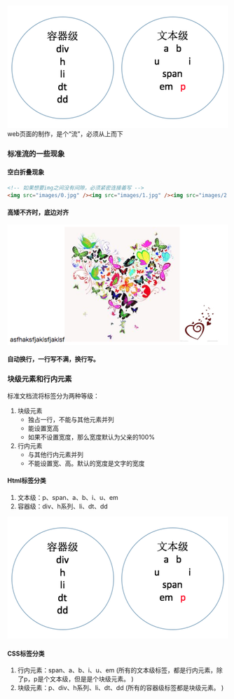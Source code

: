 ![](/assets/html标签分类文本级和容器级.png)web页面的制作，是个“流”，必须从上而下  

### 标准流的一些现象
#### 空白折叠现象
```html
<!-- 如果想要img之间没有间隙，必须紧密连接着写 -->
<img src="images/0.jpg" /><img src="images/1.jpg" /><img src="images/2.jpg" />
```

#### 高矮不齐时，底边对齐
![](/assets/高矮不齐,底边对齐.png)

#### 自动换行，一行写不满，换行写。

### 块级元素和行内元素
标准文档流将标签分为两种等级：  

1. 块级元素
    * 独占一行，不能与其他元素并列
    * 能设置宽高
    * 如果不设置宽度，那么宽度默认为父亲的100%
2. 行内元素
    * 与其他行内元素并列
    * 不能设置宽、高。默认的宽度是文字的宽度
    
    
#### Html标签分类
1. 文本级：p、span、a、b、i、u、em
2. 容器级：div、h系列、li、dt、dd

![](/assets/html标签分类文本级和容器级.png)

#### CSS标签分类
1. 行内元素：span、a、b、i、u、em (所有的文本级标签，都是行内元素，除了p，p是个文本级，但是是个块级元素。
)
2. 块级元素：p、div、h系列、li、dt、dd (所有的容器级标签都是块级元素。
)



